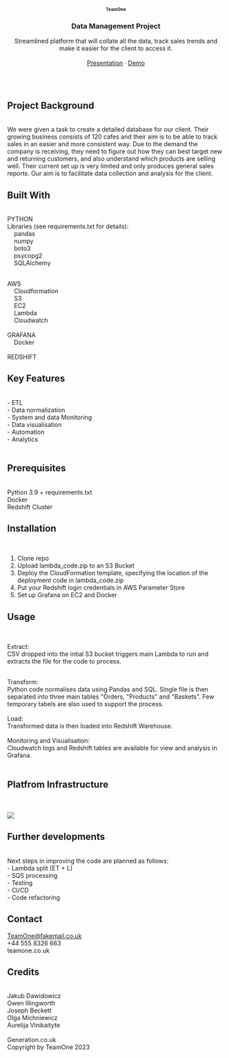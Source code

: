 
<!-- PROJECT LOGO -->
<br />
<div align="center">
  
  <h1 align="center" style="font-size: 10px;">TeamOne</h1>

  </a>

  <h3 align="center">Data Management Project</h3>

  <p align="center">
    Streamlined platform that will collate all the data, track sales trends and make it easier for the client to access it. 
    <br />
    <br />
    <a href="https://docs.google.com/presentation/d/1y_x_VvmxcIAlgry3qC6W5JWI1eBUgLPHkhc9J_Vx2FY/edit#slide=id.g1303be3818b_0_146">Presentation</a>
    ·
    <a href="https://docs.google.com/presentation/d/1-5-tiY3v_KmYQx5RAsCNu1ieNzIaQgGRwlOAnliCJnk/edit#slide=id.g1f71c8939ef_0_26">Demo</a>
  
  </p>
</div>



<br><br>
## Project Background

<br>
We were given a task to create a detailed database for our client. Their growing business consists of 120 cafes and their aim is to be able to track sales in an easier and more consistent way. Due to the demand the company is receiving, they need to figure out how they can best target new and returning customers, and also understand which products are selling well. Their current set up is very limited and only produces general sales reports. Our aim is to facilitate data collection and analysis for the client.
<br>

## Built With
<br>
PYTHON
<br>
Libraries (see requirements.txt for details):<br>
&nbsp;&nbsp;&nbsp;&nbsp;pandas<br>
&nbsp;&nbsp;&nbsp;&nbsp;numpy<br>
&nbsp;&nbsp;&nbsp;&nbsp;boto3<br>
&nbsp;&nbsp;&nbsp;&nbsp;psycopg2<br>
&nbsp;&nbsp;&nbsp;&nbsp;SQLAlchemy<br><br>

AWS
<br>
&nbsp;&nbsp;&nbsp;&nbsp;Cloudformation<br>
&nbsp;&nbsp;&nbsp;&nbsp;S3<br>
&nbsp;&nbsp;&nbsp;&nbsp;EC2<br>
&nbsp;&nbsp;&nbsp;&nbsp;Lambda<br>
&nbsp;&nbsp;&nbsp;&nbsp;Cloudwatch<br>
<br>
GRAFANA<br>
&nbsp;&nbsp;&nbsp;&nbsp;Docker<br>
<br>
REDSHIFT
<br> 


<!-- GETTING STARTED -->
## Key Features
<br>
   - ETL<br>
   - Data normalization<br>
   - System and data Monitoring<br>
   - Data visualisation<br>
   - Automation<br>
   - Analytics
<br>
<br>

## Prerequisites

<br>
Python 3.9 + requirements.txt
<br>
Docker
<br>
Redshift Cluster
<br>

## Installation
<br>

1. Clone repo
2. Upload lambda_code.zip to an S3 Bucket
3. Deploy the CloudFormation template, specifying the location of the deployment code in lambda_code.zip
4. Put your Redshift login credentials in AWS Parameter Store
5. Set up Grafana on EC2 and Docker<br>

## Usage
<br>

Extract:
<br>
CSV dropped into the intial S3 bucket triggers main Lambda to run and extracts the file for the code to process.  
<br>

Transform:
<br>
Python code normalises data using Pandas and SQL. Single file is then separated into three main tables "Orders, "Products" and "Baskets". Few temporary tabels are also used to support the process. 
<br>
<br>
Load:
<br>
Transformed data is then loaded into Redshift Warehouse.
<br>
<br>
Monitoring and Visualisation:
<br>
Cloudwatch logs and Redshift tables are available for view and analysis in Grafana. 
<br><br>


## Platfrom Infrastructure
<br>
<br>
<img src="https://user-images.githubusercontent.com/95292365/213474604-a563b63a-ac36-4af9-ab1f-709be8a2df0d.png">



<!-- CONTRIBUTING -->
## Further developments

<br>
Next steps in improving the code are planned as follows:
<br>
- Lambda split (ET + L)
<br>
- SQS processing
<br>
- Testing
<br>
- CI/CD
<br>
- Code refactoring
<br>


<!-- CONTACT -->
## Contact

TeamOne@fakemail.co.uk
<br>
+44 555 8326 663 
<br>
teamone.co.uk
<br>




<!-- ACKNOWLEDGMENTS -->
## Credits
<br>
Jakub Dawidowicz <br>
Owen Illingworth<br>
Joseph Beckett<br>
Olga Michniewicz<br>
Aurelija Vinikaityte<br>
<br>
Generation.co.uk<br>
Copyright by TeamOne 2023


